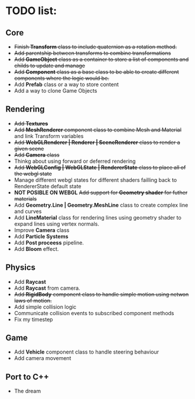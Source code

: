 # TODO list:

## Core
- ~~Finish **Transform** class to include quaternion as a rotation method.~~
- ~~Add parentship between transforms to combine transformations~~
- ~~Add **GameObject** class as a container to store a list of components and childs to update and manage~~
- ~~Add **Component** class as a base class to be able to create different components where the logic would be.~~
- Add **Prefab** class or a way to store content
- Add a way to clone Game Objects


## Rendering
- ~~Add **Textures**~~
- ~~Add **MeshRenderer** component class to combine Mesh and Material~~ and link Transform variables
- ~~Add **WebGLRenderer | Renderer | SceneRenderer** class to render a given scene~~
- ~~Add **Camera** class~~
- Thinkg about using forward or deferred rendering
- ~~Add **WebGLConfig | WebGLState | RendererState** class to place all of the webgl state~~
- Manage different webgl states for different shaders failling back to RendererState default state
- **NOT POSIBLE ON WEBGL** ~~Add support for **Geometry shader** for futher materials~~
- Add **Geometry.Line | Geometry.MeshLine** class to create complex line and curves
- Add **LineMaterial** class for rendering lines using geometry shader to expand lines using vertex normals.
- Improve **Camera** class
- Add **Particle Systems**
- Add **Post proceess** pipeline.
- Add **Bloom** effect.


## Physics
- Add **Raycast**
- Add **Raycast** from camera.
- ~~Add **RigidBody** component class to handle simple motion using netwon laws of motion.~~
- Add simple collision logic
- Communicate collision events to subscribed component methods
- Fix my timestep

## Game
- Add **Vehicle** component class to handle steering behaviour
- Add camera movement



## Port to C++
- The dream